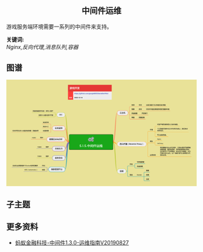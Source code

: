 <h2 align="center">中间件运维</h2>
<p>
游戏服务端环境需要一系列的中间件来支持。
</p>

**关键词:**<br/>
*Nginx,反向代理,消息队列,容器*

## 图谱
![图片加载中...](../exports/5.1.5.中间件运维.png?raw=true)

## 子主题

## 更多资料
* [蚂蚁金融科技-中间件1.3.0-运维指南V20190827](http://docs-aliyun.cn-hangzhou.oss.aliyun-inc.com/assets/attach/127876/antPri58_zh/1566887120731/%E8%9A%82%E8%9A%81%E9%87%91%E8%9E%8D%E7%A7%91%E6%8A%80-%E4%B8%AD%E9%97%B4%E4%BB%B61.3.0-%E8%BF%90%E7%BB%B4%E6%8C%87%E5%8D%97V20190827.pdf)
